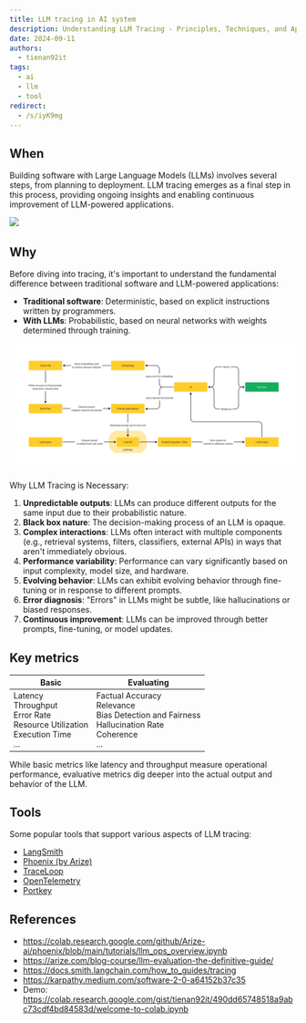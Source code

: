 ```yaml
---
title: LLM tracing in AI system
description: Understanding LLM Tracing - Principles, Techniques, and Applications in building LLM-powered AI systems.
date: 2024-09-11
authors:
  - tienan92it
tags:
  - ai
  - llm
  - tool
redirect:
  - /s/iyK9mg
---
```


## When

Building software with Large Language Models (LLMs) involves several steps, from planning to deployment. LLM tracing emerges as a final step in this process, providing ongoing insights and enabling continuous improvement of LLM-powered applications.

![](assets/llm-tracing-build-steps.webp)

## Why

Before diving into tracing, it's important to understand the fundamental difference between traditional software and LLM-powered applications:

- **Traditional software**: Deterministic, based on explicit instructions written by programmers.
- **With LLMs**: Probabilistic, based on neural networks with weights determined through training.

![](assets/llm-tracing-architecture.webp)

Why LLM Tracing is Necessary:

1. **Unpredictable outputs**: LLMs can produce different outputs for the same input due to their probabilistic nature.
2. **Black box nature**: The decision-making process of an LLM is opaque.
3. **Complex interactions**: LLMs often interact with multiple components (e.g., retrieval systems, filters, classifiers, external APIs) in ways that aren't immediately obvious.
4. **Performance variability**: Performance can vary significantly based on input complexity, model size, and hardware.
5. **Evolving behavior**: LLMs can exhibit evolving behavior through fine-tuning or in response to different prompts.
6. **Error diagnosis**: "Errors" in LLMs might be subtle, like hallucinations or biased responses.
7. **Continuous improvement**: LLMs can be improved through better prompts, fine-tuning, or model updates.

## Key metrics

| **Basic**                                                                            | **Evaluating**                                                                                         |
| ------------------------------------------------------------------------------------ | ------------------------------------------------------------------------------------------------------ |
| Latency<br>Throughput<br>Error Rate<br>Resource Utilization<br>Execution Time<br>... | Factual Accuracy<br>Relevance<br>Bias Detection and Fairness<br>Hallucination Rate<br>Coherence<br>... |

While basic metrics like latency and throughput measure operational performance, evaluative metrics dig deeper into the actual output and behavior of the LLM.

## Tools

Some popular tools that support various aspects of LLM tracing:

- [LangSmith](https://docs.smith.langchain.com/)
- [Phoenix (by Arize)](https://arize.com/)
- [TraceLoop](https://arize.com/)
- [OpenTelemetry](https://opentelemetry.io/blog/2024/llm-observability/)
- [Portkey](https://portkey.ai/)

## References

- https://colab.research.google.com/github/Arize-ai/phoenix/blob/main/tutorials/llm_ops_overview.ipynb
- https://arize.com/blog-course/llm-evaluation-the-definitive-guide/
- https://docs.smith.langchain.com/how_to_guides/tracing
- https://karpathy.medium.com/software-2-0-a64152b37c35
- Demo: https://colab.research.google.com/gist/tienan92it/490dd65748518a9abc73cdf4bd84583d/welcome-to-colab.ipynb
